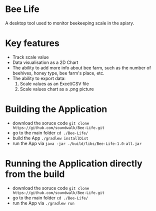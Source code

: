 # Bee Life
A desktop tool used to monitor beekeeping scale in the apiary.

# Key features
- Track scale value
- Data visualisation as a 2D Chart
- The ability to add more info about bee farm, such as the number of beehives, honey type, bee farm's place, etc.
- The ability to export data:
  1. Scale values as an Excel/CSV file
  2. Scale values chart as a .png picture

# Building the Application
+ download the soruce code `git clone https://github.com/soundwalk/Bee-Life.git`
+ go to the main folder `cd ./Bee-Life/`
+ build the App `./gradlew installDist`
+ run the App via `java -jar ./build/libs/Bee-Life-1.0-all.jar`

# Running the Application directly from the build
+ download the soruce code `git clone https://github.com/soundwalk/Bee-Life.git`
+ go to the main folder `cd ./Bee-Life/`
+ run the App via `./gradlew run`
